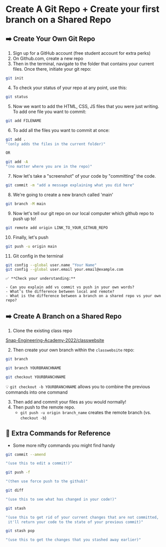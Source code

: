 # Create A Git Repo + Create your first branch on a Shared Repo


## ➡️ Create Your Own Git Repo 
1. Sign up for a GitHub account (free student account for extra perks)
2. On Github.com, create a new repo
3. Then in the terminal,  navigate to the folder that contains your current files. Once there, initiate your git repo:

```bash
git init
```

4. To check your status of your repo at any point, use this:

```bash
git status
```

5. Now we want to add the HTML, CSS, JS files that you were just writing. To add one file you want to commit:

```bash
git add FILENAME
```

6. To add all the files you want to commit at once:

```bash
git add .
"(only adds the files in the current folder)"

OR

git add -A
"(no matter where you are in the repo)"
```

7. Now let's take a "screenshot" of your code by "committing" the code.

```bash
git commit -m "add a message explaining what you did here"
```

8. We're going to create a new branch called 'main'

```bash
git branch -M main
```

9. Now let's tell our git repo on our local computer which github repo to push up to!

```bash
git remote add origin LINK_TO_YOUR_GITHUB_REPO
```

10. Finally, let's push

```bash
git push -u origin main
```

11. Git config in the terminal

```bash
git config --global user.name "Your Name"
git config --global user.email your.email@example.com
```
    
    
    ✅ **Check your understanding:** 
    
    - Can you explain add vs commit vs push in your own words?
    - What’s the difference between local and remote?
    - What is the difference between a branch on a shared repo vs your own repo?



## ➡️ Create A Branch on a Shared Repo

1. Clone the existing class repo

[Snap-Engineering-Academy-2022/classwebsite](https://github.com/Snap-Engineering-Academy-2022/classwebsite)

2. Then create your own branch within the `classwebsite` repo: 

```bash
git branch

git branch YOURBRANCHNAME

git checkout YOURBRANCHNAME
```
 💡 `git checkout -b YOURBRANCHNAME` allows you to combine the previous commands into one command

3. Then add and commit your files as you would normally!
4. Then push to the remote repo. 
    - `git push -u origin branch_name` creates the remote branch (vs. `checkout -b`)


## 🧠 Extra Commands for Reference
- Some more nifty commands you might find handy

```bash
git commit --amend

"(use this to edit a commit!)"

git push -f

"(then use force push to the github)"
```

```bash
git diff

"(use this to see what has changed in your code!)"
```

```bash
git stash

"(use this to get rid of your current changes that are not committed,
 it'll return your code to the state of your previous commit)" 

git stash pop 

"(use this to get the changes that you stashed away earlier)"
```

